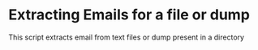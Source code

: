 # Extracting Emails for a file or dump

This script extracts email from text files or dump present in a directory